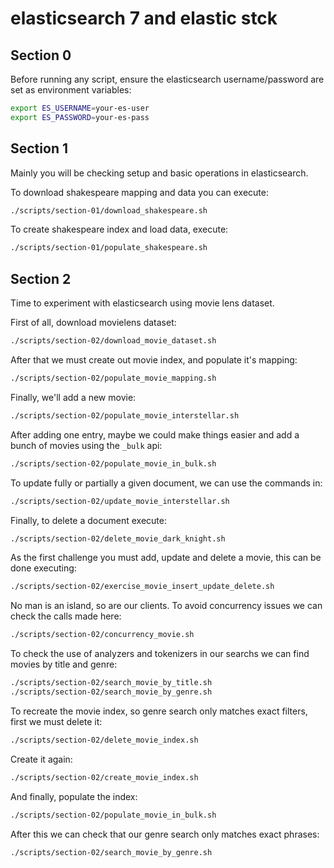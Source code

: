 # elasticsearch 7 and elastic stck

## Section 0

Before running any script, ensure the elasticsearch username/password are set
as environment variables:

```sh
export ES_USERNAME=your-es-user
export ES_PASSWORD=your-es-pass
```

## Section 1

Mainly you will be checking setup and basic operations in elasticsearch.

To download shakespeare mapping and data you can execute:

```sh
./scripts/section-01/download_shakespeare.sh
```

To create shakespeare index and load data, execute:

```sh
./scripts/section-01/populate_shakespeare.sh
```

## Section 2

Time to experiment with elasticsearch using movie lens dataset.

First of all, download movielens dataset:

```sh
./scripts/section-02/download_movie_dataset.sh
```

After that we must create out movie index, and populate it's mapping:

```sh
./scripts/section-02/populate_movie_mapping.sh
```

Finally, we'll add a new movie:

```sh
./scripts/section-02/populate_movie_interstellar.sh
```

After adding one entry, maybe we could make things easier and add a bunch of
movies using the `_bulk` api:

```sh
./scripts/section-02/populate_movie_in_bulk.sh
```

To update fully or partially a given document, we can use the commands in:

```sh
./scripts/section-02/update_movie_interstellar.sh
```

Finally, to delete a document execute:

```sh
./scripts/section-02/delete_movie_dark_knight.sh
```

As the first challenge you must add, update and delete a movie, this can be
done executing:

```sh
./scripts/section-02/exercise_movie_insert_update_delete.sh
```

No man is an island, so are our clients. To avoid concurrency issues we can
check the calls made here:

```sh
./scripts/section-02/concurrency_movie.sh
```

To check the use of analyzers and tokenizers in our searchs we can find movies
by title and genre:

```sh
./scripts/section-02/search_movie_by_title.sh
./scripts/section-02/search_movie_by_genre.sh
```

To recreate the movie index, so genre search only matches exact filters, first
we must delete it:

```sh
./scripts/section-02/delete_movie_index.sh
```

Create it again:

```sh
./scripts/section-02/create_movie_index.sh
```

And finally, populate the index:

```sh
./scripts/section-02/populate_movie_in_bulk.sh
```

After this we can check that our genre search only matches exact phrases:

```sh
./scripts/section-02/search_movie_by_genre.sh
```
